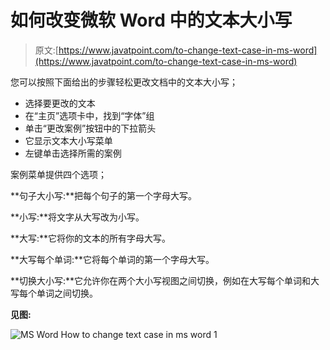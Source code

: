 # 如何改变微软 Word 中的文本大小写

> 原文:[https://www.javatpoint.com/to-change-text-case-in-ms-word](https://www.javatpoint.com/to-change-text-case-in-ms-word)

您可以按照下面给出的步骤轻松更改文档中的文本大小写；

*   选择要更改的文本
*   在“主页”选项卡中，找到“字体”组
*   单击“更改案例”按钮中的下拉箭头
*   它显示文本大小写菜单
*   左键单击选择所需的案例

案例菜单提供四个选项；

**句子大小写:**把每个句子的第一个字母大写。

**小写:**将文字从大写改为小写。

**大写:**它将你的文本的所有字母大写。

**大写每个单词:**它将每个单词的第一个字母大写。

**切换大小写:**它允许你在两个大小写视图之间切换，例如在大写每个单词和大写每个单词之间切换。

**见图:**

![MS Word How to change text case in ms word 1](../Images/658bfac4dd8a4ada846f7ad9d79c6c77.png)